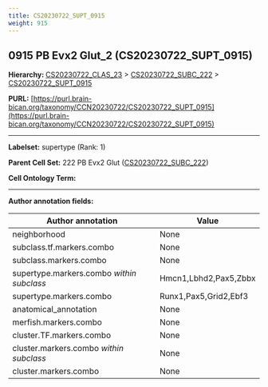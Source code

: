```yaml
---
title: CS20230722_SUPT_0915
weight: 915
---
```

## 0915 PB Evx2 Glut_2 (CS20230722_SUPT_0915)
<b>Hierarchy: </b>
[CS20230722_CLAS_23](../CS20230722_CLAS_23) >
[CS20230722_SUBC_222](../CS20230722_SUBC_222) >
[CS20230722_SUPT_0915](../CS20230722_SUPT_0915)

**PURL:** [https://purl.brain-bican.org/taxonomy/CCN20230722/CS20230722_SUPT_0915](https://purl.brain-bican.org/taxonomy/CCN20230722/CS20230722_SUPT_0915)

---


**Labelset:** supertype (Rank: 1)

**Parent Cell Set:** 222 PB Evx2 Glut ([CS20230722_SUBC_222](../CS20230722_SUBC_222))



**Cell Ontology Term:** 

[MARKER GENES.]: #


---

[TRANSFERRED ANNOTATIONS.]: #


[AUTHOR ANNOTATION FIELDS.]: #


**Author annotation fields:**

| Author annotation | Value |
|-------------------|-------|
|neighborhood|None|
|subclass.tf.markers.combo|None|
|subclass.markers.combo|None|
|supertype.markers.combo _within subclass_|Hmcn1,Lbhd2,Pax5,Zbbx|
|supertype.markers.combo|Runx1,Pax5,Grid2,Ebf3|
|anatomical_annotation|None|
|merfish.markers.combo|None|
|cluster.TF.markers.combo|None|
|cluster.markers.combo _within subclass_|None|
|cluster.markers.combo|None|
